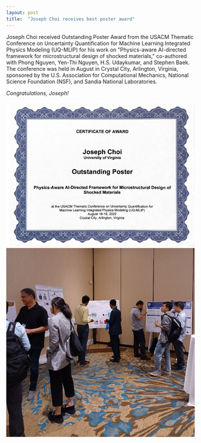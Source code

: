 ```yaml
---
layout: post
title:  "Joseph Choi receives best poster award"
---
```


Joseph Choi received Outstanding Poster Award from the USACM Thematic Conference on Uncertainty Quantification for Machine Learning Integrated Physics Modeling (UQ-MLIP) for his work on "Physics-aware AI-directed framework for microstructural design of shocked materials," co-authored with Phong Nguyen, Yen-Thi Nguyen, H.S. Udaykumar, and Stephen Baek. The conference was held in August in Crystal City, Arlington, Virginia, sponsored by the U.S. Association for Computational Mechanics, National Science Foundation (NSF), and Sandia National Laboratories.

*Congratulations, Joseph!*

![](/assets/other/choi_poster_certificate.png)
![](/assets/other/choi_poster.jpg)